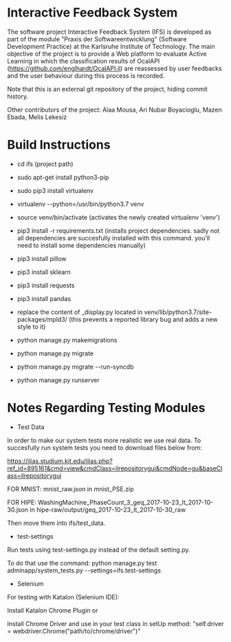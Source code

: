 # Interactive Feedback System


The software project Interactive Feedback System (IFS) is developed as part of the module "Praxis der Softwareentwicklung" (Software Development Practice) at the Karlsruhe Institute of Technology. The main objective of the project is to provide a Web platform to evaluate Active Learning in which the classification results of OcalAPI (https://github.com/englhardt/OcalAPI.jl) are reassessed by user feedbacks and the user behaviour during this process is recorded.

Note that this is an external git repository of the project, hiding commit history. 

Other contributors of the project: Alaa Mousa, Ari Nubar Boyacioglu, Mazen Ebada, Melis Lekesiz


# Build Instructions


*  cd ifs   (project path)
 
*  sudo apt-get install python3-pip

*  sudo pip3 install virtualenv 

*  virtualenv --python=/usr/bin/python3.7 venv

*  source venv/bin/activate    (activates the newly created virtualenv 'venv')

*  pip3 install -r requirements.txt (installs project dependencies. sadly not all dependencies are succesfully installed with this command. you'll need to install some
  dependencies manually)

* pip3 install pillow
* pip3 install sklearn
* pip3 install requests
* pip3 install pandas

*  replace the content of _display.py located in venv/lib/python3.7/site-packages/mpld3/   (this prevents a reported library bug and adds a new style to it)

*  python manage.py makemigrations
*  python manage.py migrate
*  python manage.py migrate --run-syncdb
*  python manage.py runserver


# Notes Regarding Testing Modules

* Test Data

In order to make our system tests more realistic we use real data. To succesfully run system tests you need to download files below from:

https://ilias.studium.kit.edu/ilias.php?ref_id=895161&cmd=view&cmdClass=ilrepositorygui&cmdNode=gu&baseClass=ilrepositorygui

 FOR MNIST: mnist_raw.json      in      mnist_PSE.zip
 
 FOR HIPE: WashingMachine_PhaseCount_3_geq_2017-10-23_lt_2017-10-30.json    in      hipe-raw/output/geq_2017-10-23_lt_2017-10-30_raw
 
Then move them into ifs/test_data.

* test-settings

Run tests using test-settings.py instead of the default setting.py.

To do that use the command: python manage.py  test adminapp/system_tests.py --settings=ifs.test-settings

* Selenium

For testing with Katalon (Selenium IDE):

Install Katalon Chrome Plugin or

Install Chrome Driver and use in your test class in setUp method:  "self.driver = webdriver.Chrome("path/to/chrome/driver")"

